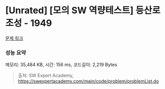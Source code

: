 # [Unrated] [모의 SW 역량테스트] 등산로 조성 - 1949 

[문제 링크](https://swexpertacademy.com/main/code/problem/problemDetail.do?contestProbId=AV5PoOKKAPIDFAUq) 

### 성능 요약

메모리: 35,484 KB, 시간: 156 ms, 코드길이: 2,219 Bytes



> 출처: SW Expert Academy, https://swexpertacademy.com/main/code/problem/problemList.do